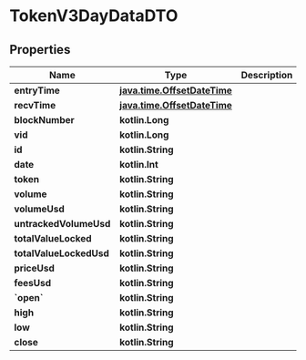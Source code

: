 
# TokenV3DayDataDTO

## Properties
Name | Type | Description | Notes
------------ | ------------- | ------------- | -------------
**entryTime** | [**java.time.OffsetDateTime**](java.time.OffsetDateTime.md) |  |  [optional]
**recvTime** | [**java.time.OffsetDateTime**](java.time.OffsetDateTime.md) |  |  [optional]
**blockNumber** | **kotlin.Long** |  |  [optional]
**vid** | **kotlin.Long** |  |  [optional]
**id** | **kotlin.String** |  |  [optional]
**date** | **kotlin.Int** |  |  [optional]
**token** | **kotlin.String** |  |  [optional]
**volume** | **kotlin.String** |  |  [optional]
**volumeUsd** | **kotlin.String** |  |  [optional]
**untrackedVolumeUsd** | **kotlin.String** |  |  [optional]
**totalValueLocked** | **kotlin.String** |  |  [optional]
**totalValueLockedUsd** | **kotlin.String** |  |  [optional]
**priceUsd** | **kotlin.String** |  |  [optional]
**feesUsd** | **kotlin.String** |  |  [optional]
**&#x60;open&#x60;** | **kotlin.String** |  |  [optional]
**high** | **kotlin.String** |  |  [optional]
**low** | **kotlin.String** |  |  [optional]
**close** | **kotlin.String** |  |  [optional]



